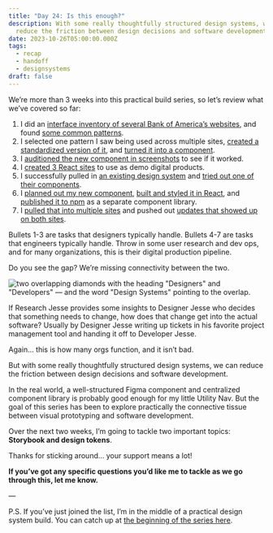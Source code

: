 ```yaml
---
title: "Day 24: Is this enough?"
description: With some really thoughtfully structured design systems, we can
  reduce the friction between design decisions and software development.
date: 2023-10-26T05:00:00.000Z
tags:
  - recap
  - handoff
  - designsystems
draft: false
---
```

We’re more than 3 weeks into this practical build series, so let’s review what we’ve covered so far:

1. I did an [interface inventory of several Bank of America’s websites](https://practicaldesignsystems.com/daily/day-1-starting-an-interface-inventory/), and found [some common patterns](https://practicaldesignsystems.com/daily/day-2-looking-for-common-patterns/).
2. I selected one pattern I saw being used across multiple sites, [created a standardized version of it](https://practicaldesignsystems.com/daily/day-3-extracting-patterns-with-a-commonality-spectrum/), and [turned it into a component](https://practicaldesignsystems.com/daily/day-4-building-a-component/).
3. I [auditioned the new component in screenshots](https://practicaldesignsystems.com/daily/day-10-gathering-feedback-from-teams/) to see if it worked.
4. I [created 3 React sites](https://practicaldesignsystems.com/daily/day-13-i-need-products/) to use as demo digital products.
5. I successfully pulled in [an existing design system](https://practicaldesignsystems.com/daily/day-14-using-an-existing-design-system/) and [tried out one of their components](https://practicaldesignsystems.com/daily/day-16-someone-else-s-component-in-my-app/).
6. I [planned out my new component](https://practicaldesignsystems.com/daily/day-18-planning-my-new-component/), [built and styled it in React](https://practicaldesignsystems.com/daily/day-19-building-my-new-component/), and [published it to npm](https://practicaldesignsystems.com/daily/day-21-publishing-my-component/) as a separate component library. 
7. I [pulled that into multiple sites](https://practicaldesignsystems.com/daily/day-22-import-a-component-into-the-origin-product/) and pushed out [updates that showed up on both sites](https://practicaldesignsystems.com/daily/day-23-one-component-in-multiple-products/).

Bullets 1-3 are tasks that designers typically handle. Bullets 4-7 are tasks that engineers typically handle. Throw in some user research and dev ops, and for many organizations, this is their digital production pipeline.

Do you see the gap? We’re missing connectivity between the two.

![two overlapping diamonds with the heading "Designers" and "Developers" — and the word "Design Systems" pointing to the overlap.](/assets/i/post-bofa-25-1.png)

If Research Jesse provides some insights to Designer Jesse who decides that something needs to change, how does that change get into the actual software? Usually by Designer Jesse writing up tickets in his favorite project management tool and handing it off to Developer Jesse.

Again… this is how many orgs function, and it isn’t bad. 

But with some really thoughtfully structured design systems, we can reduce the friction between design decisions and software development.

In the real world, a well-structured Figma component and centralized component library is probably good enough for my little Utility Nav.  But the goal of this series has been to explore practically the connective tissue between visual prototyping and software development.

Over the next two weeks, I’m going to tackle two important topics: **Storybook and design tokens**.

Thanks for sticking around… your support means a lot!

**If you’ve got any specific questions you’d like me to tackle as we go through this, let me know.**

—

P.S. If you’ve just joined the list, I’m in the middle of a practical design system build. You can catch up at [the beginning of the series here](https://practicaldesignsystems.com/daily/let-s-build-a-design-system/).